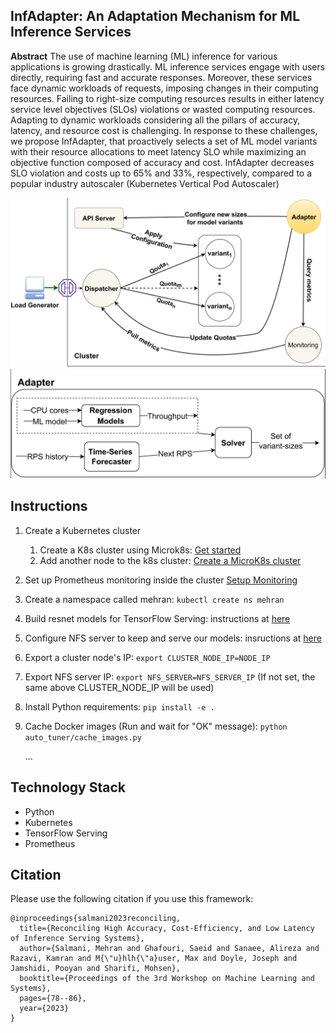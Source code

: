 ## InfAdapter: An Adaptation Mechanism for ML Inference Services

**Abstract** The use of machine learning (ML) inference for various applications is growing drastically. ML inference services engage with users directly, requiring fast and accurate responses. Moreover, these services face dynamic workloads of requests, imposing changes in their computing resources. Failing to right-size computing resources results in either latency service level objectives (SLOs) violations or wasted computing resources. Adapting to dynamic workloads considering all the pillars of accuracy, latency, and resource cost is challenging. In response to these challenges, we propose InfAdapter, that proactively selects a set of ML model variants with their resource allocations to meet latency SLO while maximizing an objective function composed of accuracy and cost. InfAdapter decreases SLO violation and costs up to 65\% and 33\%, respectively, compared to a popular industry autoscaler (Kubernetes Vertical Pod Autoscaler)


<img src="architecture.png" alt="InfAdapter Structure" style="width:600px;"/>
<img src="adapter-component.png" alt="InfAdapter Structure" style="width:600px;"/>

## Instructions
1. Create a Kubernetes cluster
    1. Create a K8s cluster using Microk8s: [Get started](https://microk8s.io/docs/getting-started)
    2. Add another node to the k8s cluster: [Create a MicroK8s cluster](https://microk8s.io/docs/clustering)

2. Set up Prometheus monitoring inside the cluster [Setup Monitoring](setup-monitoring.md)

3. Create a namespace called mehran: `kubectl create ns mehran`

4. Build resnet models for TensorFlow Serving: instructions at [here](./examples/torch-resnet-kserve/example6/build_models.md)

5. Configure NFS server to keep and serve our models:
insructions at [here](./examples/torch-resnet-kserve/example6/build_nfs_server.md)

6. Export a cluster node's IP: `export CLUSTER_NODE_IP=NODE_IP`

7. Export NFS server IP: `export NFS_SERVER=NFS_SERVER_IP` (If not set, the same above CLUSTER_NODE_IP will be used)

8. Install Python requirements: `pip install -e .`

9. Cache Docker images (Run and wait for "OK" message): `python auto_tuner/cache_images.py`

    ...


## Technology Stack
- Python
- Kubernetes
- TensorFlow Serving
- Prometheus

## Citation
Please use the following citation if you use this framework:

```
@inproceedings{salmani2023reconciling,
  title={Reconciling High Accuracy, Cost-Efficiency, and Low Latency of Inference Serving Systems},
  author={Salmani, Mehran and Ghafouri, Saeid and Sanaee, Alireza and Razavi, Kamran and M{\"u}hlh{\"a}user, Max and Doyle, Joseph and Jamshidi, Pooyan and Sharifi, Mohsen},
  booktitle={Proceedings of the 3rd Workshop on Machine Learning and Systems},
  pages={78--86},
  year={2023}
}
```
